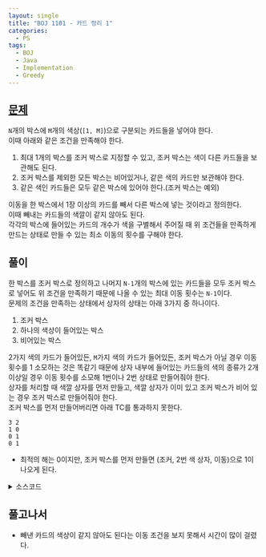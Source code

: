 ```yaml
---
layout: single
title: "BOJ 1101 - 카드 정리 1"
categories:
  - PS
tags:
  - BOJ
  - Java
  - Implementation
  - Greedy
---
```


## <a href="https://www.acmicpc.net/problem/1101" target="_blank">문제</a>

`N`개의 박스에 `M`개의 색상(`[1, M]`)으로 구분되는 카드들을 넣어야 한다.  
이때 아래와 같은 조건을 만족해야 한다.

1. 최대 1개의 박스를 조커 박스로 지정할 수 있고, 조커 박스는 색이 다른 카드들을 보관해도 된다.
2. 조커 박스를 제외한 모든 박스는 비어있거나, 같은 색의 카드만 보관해야 한다.
3. 같은 색인 카드들은 모두 같은 박스에 있어야 한다.(조커 박스는 예외)

이동을 한 박스에서 1장 이상의 카드를 빼서 다른 박스에 넣는 것이라고 정의한다.  
이때 빼내는 카드들의 색깔이 같지 않아도 된다.  
각각의 박스에 들어있는 카드의 개수가 색을 구별해서 주어질 때 위 조건들을 만족하게 만드는 상태로 만들 수 있는 최소 이동의 횟수를 구해야 한다.

## 풀이

한 박스를 조커 박스로 정의하고 나머지 `N-1`개의 박스에 있는 카드들을 모두 조커 박스로 넣어도 위 조건을 만족하기 때문에 나올 수 있는 최대 이동 횟수는 `N-1`이다.  
문제의 조건을 만족하는 상태에서 상자의 상태는 아래 3가지 중 하나이다.

1. 조커 박스
2. 하나의 색상이 들어있는 박스
3. 비어있는 박스

2가지 색의 카드가 들어있든, `M`가지 색의 카드가 들어있든, 조커 박스가 아닐 경우 이동 횟수를 1 소모하는 것은 똑같기 때문에 상자 내부에 들어있는 카드들의 색의 종류가 2개 이상일 경우 이동 횟수를 소모해 1번이나 2번 상태로 만들어줘야 한다.  
상자를 처리할 때 색깔 상자를 먼저 만들고, 색깔 상자가 이미 있고 조커 박스가 비어 있는 경우 조커 박스로 만들어줘야 한다.  
조커 박스를 먼저 만들어버리면 아래 TC를 통과하지 못한다.

```
3 2
1 0
0 1
0 1
```

- 최적의 해는 0이지만, 조커 박스를 먼저 만들면 (조커, 2번 색 상자, 이동)으로 1이 나오게 된다.

<details markdown="1">
<summary>소스코드</summary>

```java
import java.io.BufferedReader;
import java.io.IOException;
import java.io.InputStreamReader;
import java.util.StringTokenizer;

public class Main {
    public static void main(String[] args) throws IOException {
        BufferedReader br = new BufferedReader(new InputStreamReader(System.in));
        String[] input = br.readLine().split(" ");
        int n = Integer.parseInt(input[0]), m = Integer.parseInt(input[1]), jok=-1, moves=0;
        int[] ccnt = new int[n], ckind=new int[n], inuse=new int[m];
        int[][] cinb = new int[n][m];
        for(int i=0;i<m;i++) inuse[i]=0;
        for (int i = 0; i < n; i++) {
            StringTokenizer st = new StringTokenizer(br.readLine());
            int c=0, ck=0;
            for (int j = 0; j < m; j++) {
                cinb[i][j] = Integer.parseInt(st.nextToken());
                if(cinb[i][j]!=0){
                    c++;
                    ck=j;
                }
            }
            ccnt[i] = c;
            if(c==1) ckind[i]=ck;
            else ckind[i]=-1;
        }
        for (int i = 0; i < n; i++) {
            if (ccnt[i] == 0) continue;
            if (ccnt[i] == 1 && inuse[ckind[i]] == 0) {
                inuse[ckind[i]] = 1;
            } else if (jok == -1) {
                jok = i;
            } else {
                moves++;
            }
        }
        System.out.println(moves);
    }
}

```

</details>

## 풀고나서

- 빼낸 카드의 색상이 같지 않아도 된다는 이동 조건을 보지 못해서 시간이 많이 걸렸다.

